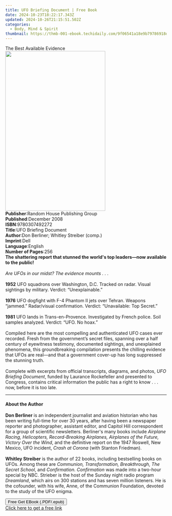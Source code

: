 ```yaml
---
title: UFO Briefing Document | Free Book
date: 2024-10-23T18:22:17.343Z
updated: 2024-10-26T21:15:51.502Z
categories:
  - Body, Mind & Spirit
thumbnail: https://thmb-001-ebook.techidaily.com/9f06541a18e9b79786918dadacecfe6c0f2e740155d13f4ae5b84fc3d3f92ebf.jpg
---
```

<main id="book-container">
  <div class="flex flex-col">
    <div class="book-brief flex-1 py-6 px-4 sm:p-6 md:py-10 md:px-8">
      <!-- brief-->
      <div class="book-brief-main">The Best Available Evidence</div>
    </div>
    <div
      class="book-meta-info flex-1 grid gap-4 col-start-1 col-end-3 row-start-1 sm:mb-6 sm:grid-cols-4 lg:gap-6 lg:col-start-2 lg:row-end-6 lg:row-span-6 lg:mb-0"
    >
      <div
        class="book-meta-info-left place-content-center mt-4 p-4 text-sm leading-6 col-start-2 col-span-2 dark:text-slate-400"
      >
        <img
          class="w-full h-500 object-cover rounded-lg sm:h-255 sm:col-span-2 lg:col-span-full"
          src="https://img-001-ebook.techidaily.com/b817f6f7c781604a8c4140b780528d2280233a894361572633254c2555f2da21.jpg"
          alt=""
          width="312"
          height="500"
        />
      </div>
      <div
        class="book-meta-info-right mt-2 col-start-1 row-start-2 col-span-3 self-center"
      >
        <!-- meta data  -->
        <div class="flex flex-col px-4 md:px-8">
          <div class="flex-1">
            <strong>Publisher</strong>:<span class="px-2"
              >Random House Publishing Group</span
            >
          </div>
          <div class="flex-1">
            <strong>Published</strong>:<span class="px-2">December 2008</span>
          </div>
          <div class="flex-1">
            <strong>ISBN</strong>:<span class="px-2">9780307492272</span>
          </div>
          <div class="flex-1">
            <strong>Title</strong>:<span class="px-2"
              >UFO Briefing Document</span
            >
          </div>
          <div class="flex-1">
            <strong>Author</strong>:<span class="px-2"
              >Don Berliner; Whitley Streiber (comp.)</span
            >
          </div>
          <div class="flex-1">
            <strong>Imprint</strong>:<span class="px-2">Dell</span>
          </div>
          <div class="flex-1">
            <strong>Language</strong>:<span class="px-2">English</span>
          </div>
          <div class="flex-1">
            <strong>Number of Pages</strong>:<span class="px-2">256</span>
          </div>
        </div>
      </div>
    </div>
    <div class="book-description flex-1 py-6 px-4 sm:p-6 md:py-10 md:px-8">
      <div class="book-description-main">
        <div accordion-content="" id="description">
          <b
            >The shattering report that stunned the world's top leaders—now
            available to the public!</b
          ><br /><br /><i
            >Are UFOs in our midst?&nbsp;The evidence mounts . . .</i
          ><br /><br /><b>1952</b> UFO squadrons over Washington, D.C. Tracked
          on radar. Visual sightings by military. Verdict: “Unexplainable.”<br /><br /><b
            >1976</b
          >
          UFO dogfight with F-4 Phantom II jets over Tehran. Weapons “jammed.”
          Radar/visual confirmation. Verdict: “Unavailable: Top Secret.”<br /><br /><b
            >1981</b
          >
          UFO lands in Trans-en-Provence. Investigated by French police. Soil
          samples analyzed. Verdict: “UFO. No hoax.”<br /><br />Compiled here
          are the most compelling and authenticated UFO cases ever recorded.
          Fresh from the government’s secret files, spanning over a half century
          of eyewitness testimony, documented sightings, and unexplained
          phenomena, this groundbreaking compilation presents the chilling
          evidence that UFOs are real—and that a government cover-up has long
          suppressed the stunning truth.<br /><br />Complete with excerpts from
          official transcripts, diagrams, and photos,
          <i>UFO Briefing Document</i>, funded by Laurance Rockefeller and
          presented to Congress, contains critical information the public has a
          right to know . . . now, before it is too late.
        </div>
        <div class="accordion-fader"></div>
      </div>
    </div>
    <div class="book-excerpts flex-1 py-6 px-4 sm:p-6 md:py-10 md:px-8">
      <!-- excerpts-->
      <div class="book-excerpts-main">
        <hr />
        <h4 class="placeholder placeholder-heading">
          <span>About the Author</span>
        </h4>
        <p>
          <b>Don Berliner</b>&nbsp;is an independent journalist and aviation
          historian who has been writing full-time for over 30&nbsp;years, after
          having been a newspaper reporter and photographer, assistant editor,
          and Capitol Hill correspondent for a group of scientific newsletters.
          Berliner's many books include&nbsp;<i
            >Airplane Racing, Helicopters, Record-Breaking Airplanes, Airplanes
            of the Future, Victory Over the Wind</i
          >, and the definitive report on the 1947 Roswell, New Mexico, UFO
          incident,&nbsp;<i>Crash at Corona</i>&nbsp;(with Stanton Friedman).<br /><br /><b
            >Whitley Streiber</b
          >&nbsp;is the author of 22 books, including bestselling books on UFOs.
          Among these are&nbsp;<i
            >Communion, Transformation, Breakthrough, The Secret School</i
          >, and&nbsp;<i>Confirmation. Confirmation</i>&nbsp;was made into a
          two-hour special by NBC. Strieber is the host of the Sunday night
          radio program <i>Dreamland</i>, which airs on 300 stations and has
          seven million listeners. He is the cofounder, with his wife, Anne, of
          the Communion Foundation, devoted to the study of the UFO enigma.
        </p>
      </div>
    </div>
    <div
      class="book-about-author flex-1 py-6 px-4 sm:p-6 md:py-10 md:px-8"
    ></div>
    <div class="book-free-get flex-1 py-6 px-4 sm:p-6 md:py-10 md:px-8">
      <button
        id="btn-free-get"
        class="bg-blue-500 hover:bg-blue-700 text-white font-bold py-2 px-4 rounded"
      >
        Free Get EBook (.PDF/.epub)
      </button>
      <div id="countdown-display" class="px-2 text-lg mt-2"></div>
      <a
        id="free-link"
        class="hidden bg-blue-500 hover:bg-blue-700 text-white font-bold py-2 px-4 rounded"
        href="https://www.ebooks.com/en-us/book/402547/ufo-briefing-document/don-berliner/"
        target="_blank"
        >Click here to get a free link</a
      >
    </div>
    <script>
      let countdownTime = 0;
      let countdownInterval = null;
      document
        .getElementById('btn-free-get')
        .addEventListener('click', startCountdown);
      function startCountdown() {
        countdownTime = new Date().getTime() + 60000 * 3;
        countdownInterval = setInterval(updateCountdown, 1000);
        document.getElementById('btn-free-get').disabled = true;
        document
          .getElementById('btn-free-get')
          .classList.add('bg-gray-500', 'cursor-not-allowed');
      }
      function updateCountdown() {
        let currentTime = new Date().getTime();
        let timeLeft = countdownTime - currentTime;
        let secondsLeft = Math.floor(timeLeft / 1000);
        document.getElementById('countdown-display').innerHTML =
          `Remaining time: ${secondsLeft} seconds.`;
        if (secondsLeft <= 0) {
          clearInterval(countdownInterval);
          document.getElementById('btn-free-get').classList.add('hidden');
          document.getElementById('free-link').classList.remove('hidden');
          document.getElementById('countdown-display').innerHTML = '';
        }
      }
    </script>
  </div>
</main>

<ins class="adsbygoogle"
      style="display:block"
      data-ad-client="ca-pub-7571918770474297"
      data-ad-slot="8358498916"
      data-ad-format="auto"
      data-full-width-responsive="true"></ins>
    